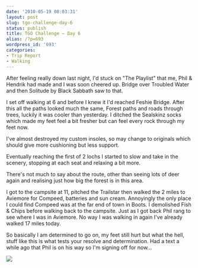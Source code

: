 ```yaml
---
date: '2010-05-19 08:03:31'
layout: post
slug: tgo-challenge-day-6
status: publish
title: TGO Challenge – Day 6
alias: /?p=693
wordpress_id: '693'
categories:
- Trip Report
- Walking
---
```


After feeling really down last night, I'd stuck on "The Playlist" that me, Phil & Hendrik had made and I was soon cheered up. Bridge over Troubled Water and then Solitude by Black Sabbath saw to that.  

I set off walking at 6 and before I knew it I'd reached Feshie Bridge. After this all the paths looked much the same, Forest paths and roads through trees, luckily it was cooler than yesterday. I ditched the Sealskinz socks which made my feet feel a bit fresher but can feel every rock through my feet now.  

I've almost destroyed my custom insoles, so may change to originals which should give more cushioning but less support.  

Eventually reaching the first of 2 lochs I started to slow and take in the scenery, stopping at each seat and relaxing a bit more.  

There's not much to say about the route, other than seeing lots of deer again and realising just how big the forest is in this area.  

I got to the campsite at 11, pitched the Trailstar then walked the 2 miles to Aviemore for Compeed, batteries and sun cream. Annoyingly the only place I could find Compeed was at the far end of town in Boots. I demolished Fish & Chips before walking back to the campsite. Just as I got back Phil rang to see where I was in Aviemore. No way I was walking in again I've already walked 17 miles today.  

So basically I am determined to go on, my feet still hurt but what the hell, stuff like this is what tests your resolve and determination. Had a text a while ago that Phil is on his way so I'm signing off for now... 

[![](http://dl.dropbox.com/u/2657852/website/images/l_1600_1200_D1917FC8-FA5C-48C2-B8E0-A1A5039B28CD.jpeg)](http://dl.dropbox.com/u/2657852/website/images/l_1600_1200_D1917FC8-FA5C-48C2-B8E0-A1A5039B28CD.jpeg)
